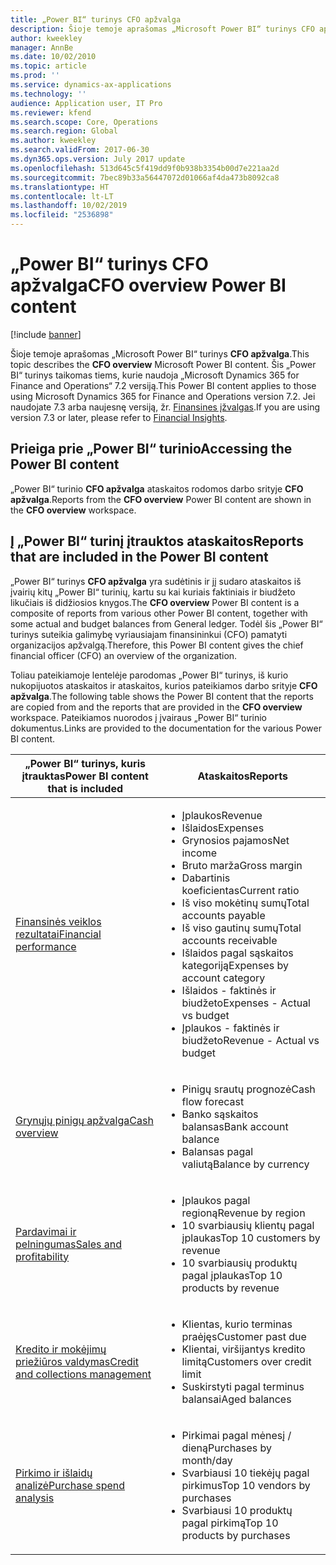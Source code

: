```yaml
---
title: „Power BI“ turinys CFO apžvalga
description: Šioje temoje aprašomas „Microsoft Power BI“ turinys CFO apžvalga.
author: kweekley
manager: AnnBe
ms.date: 10/02/2010
ms.topic: article
ms.prod: ''
ms.service: dynamics-ax-applications
ms.technology: ''
audience: Application user, IT Pro
ms.reviewer: kfend
ms.search.scope: Core, Operations
ms.search.region: Global
ms.author: kweekley
ms.search.validFrom: 2017-06-30
ms.dyn365.ops.version: July 2017 update
ms.openlocfilehash: 513d645c5f419dd9f0b938b3354b00d7e221aa2d
ms.sourcegitcommit: 7bec89b33a56447072d01066af4da473b8092ca8
ms.translationtype: HT
ms.contentlocale: lt-LT
ms.lasthandoff: 10/02/2019
ms.locfileid: "2536898"
---
```

# <a name="cfo-overview-power-bi-content"></a><span data-ttu-id="6f3b3-103">„Power BI“ turinys CFO apžvalga</span><span class="sxs-lookup"><span data-stu-id="6f3b3-103">CFO overview Power BI content</span></span>

[!include [banner](../includes/banner.md)] 

<span data-ttu-id="6f3b3-104">Šioje temoje aprašomas „Microsoft Power BI“ turinys **CFO apžvalga**.</span><span class="sxs-lookup"><span data-stu-id="6f3b3-104">This topic describes the **CFO overview** Microsoft Power BI content.</span></span> <span data-ttu-id="6f3b3-105">Šis „Power BI“ turinys taikomas tiems, kurie naudoja „Microsoft Dynamics 365 for Finance and Operations“ 7.2 versiją.</span><span class="sxs-lookup"><span data-stu-id="6f3b3-105">This Power BI content applies to those using Microsoft Dynamics 365 for Finance and Operations version 7.2.</span></span> <span data-ttu-id="6f3b3-106">Jei naudojate 7.3 arba naujesnę versiją, žr. [Finansines įžvalgas](financial-insights.md).</span><span class="sxs-lookup"><span data-stu-id="6f3b3-106">If you are using version 7.3 or later, please refer to [Financial Insights](financial-insights.md).</span></span>

## <a name="accessing-the-power-bi-content"></a><span data-ttu-id="6f3b3-107">Prieiga prie „Power BI“ turinio</span><span class="sxs-lookup"><span data-stu-id="6f3b3-107">Accessing the Power BI content</span></span>

<span data-ttu-id="6f3b3-108">„Power BI“ turinio **CFO apžvalga** ataskaitos rodomos darbo srityje **CFO apžvalga**.</span><span class="sxs-lookup"><span data-stu-id="6f3b3-108">Reports from the **CFO overview** Power BI content are shown in the **CFO overview** workspace.</span></span>

## <a name="reports-that-are-included-in-the-power-bi-content"></a><span data-ttu-id="6f3b3-109">Į „Power BI“ turinį įtrauktos ataskaitos</span><span class="sxs-lookup"><span data-stu-id="6f3b3-109">Reports that are included in the Power BI content</span></span>
<span data-ttu-id="6f3b3-110">„Power BI“ turinys **CFO apžvalga** yra sudėtinis ir jį sudaro ataskaitos iš įvairių kitų „Power BI“ turinių, kartu su kai kuriais faktiniais ir biudžeto likučiais iš didžiosios knygos.</span><span class="sxs-lookup"><span data-stu-id="6f3b3-110">The **CFO overview** Power BI content is a composite of reports from various other Power BI content, together with some actual and budget balances from General ledger.</span></span> <span data-ttu-id="6f3b3-111">Todėl šis „Power BI“ turinys suteikia galimybę vyriausiajam finansininkui (CFO) pamatyti organizacijos apžvalgą.</span><span class="sxs-lookup"><span data-stu-id="6f3b3-111">Therefore, this Power BI content gives the chief financial officer (CFO) an overview of the organization.</span></span>

<span data-ttu-id="6f3b3-112">Toliau pateikiamoje lentelėje parodomas „Power BI“ turinys, iš kurio nukopijuotos ataskaitos ir ataskaitos, kurios pateikiamos darbo srityje **CFO apžvalga**.</span><span class="sxs-lookup"><span data-stu-id="6f3b3-112">The following table shows the Power BI content that the reports are copied from and the reports that are provided in the **CFO overview** workspace.</span></span> <span data-ttu-id="6f3b3-113">Pateikiamos nuorodos į įvairaus „Power BI“ turinio dokumentus.</span><span class="sxs-lookup"><span data-stu-id="6f3b3-113">Links are provided to the documentation for the various Power BI content.</span></span>

| <span data-ttu-id="6f3b3-114">„Power BI“ turinys, kuris įtrauktas</span><span class="sxs-lookup"><span data-stu-id="6f3b3-114">Power BI content that is included</span></span> | <span data-ttu-id="6f3b3-115">Ataskaitos</span><span class="sxs-lookup"><span data-stu-id="6f3b3-115">Reports</span></span> |
|-----------------------------------|---------|
| [<span data-ttu-id="6f3b3-116">Finansinės veiklos rezultatai</span><span class="sxs-lookup"><span data-stu-id="6f3b3-116">Financial performance</span></span>](financial-performance-power-bi-content-pack.md) | <ul><li><span data-ttu-id="6f3b3-117">Įplaukos</span><span class="sxs-lookup"><span data-stu-id="6f3b3-117">Revenue</span></span></li><li><span data-ttu-id="6f3b3-118">Išlaidos</span><span class="sxs-lookup"><span data-stu-id="6f3b3-118">Expenses</span></span></li><li><span data-ttu-id="6f3b3-119">Grynosios pajamos</span><span class="sxs-lookup"><span data-stu-id="6f3b3-119">Net income</span></span></li><li><span data-ttu-id="6f3b3-120">Bruto marža</span><span class="sxs-lookup"><span data-stu-id="6f3b3-120">Gross margin</span></span></li><li><span data-ttu-id="6f3b3-121">Dabartinis koeficientas</span><span class="sxs-lookup"><span data-stu-id="6f3b3-121">Current ratio</span></span></li><li><span data-ttu-id="6f3b3-122">Iš viso mokėtinų sumų</span><span class="sxs-lookup"><span data-stu-id="6f3b3-122">Total accounts payable</span></span></li><li><span data-ttu-id="6f3b3-123">Iš viso gautinų sumų</span><span class="sxs-lookup"><span data-stu-id="6f3b3-123">Total accounts receivable</span></span></li><li><span data-ttu-id="6f3b3-124">Išlaidos pagal sąskaitos kategoriją</span><span class="sxs-lookup"><span data-stu-id="6f3b3-124">Expenses by account category</span></span></li><li><span data-ttu-id="6f3b3-125">Išlaidos - faktinės ir biudžeto</span><span class="sxs-lookup"><span data-stu-id="6f3b3-125">Expenses - Actual vs budget</span></span></li><li><span data-ttu-id="6f3b3-126">Įplaukos - faktinės ir biudžeto</span><span class="sxs-lookup"><span data-stu-id="6f3b3-126">Revenue - Actual vs budget</span></span></li></ul> |
| [<span data-ttu-id="6f3b3-127">Grynųjų pinigų apžvalga</span><span class="sxs-lookup"><span data-stu-id="6f3b3-127">Cash overview</span></span>](../../../finance/cash-bank-management/Cash-Overview-Power-BI-content.md) | <ul><li><span data-ttu-id="6f3b3-128">Pinigų srautų prognozė</span><span class="sxs-lookup"><span data-stu-id="6f3b3-128">Cash flow forecast</span></span></li><li><span data-ttu-id="6f3b3-129">Banko sąskaitos balansas</span><span class="sxs-lookup"><span data-stu-id="6f3b3-129">Bank account balance</span></span></li><li><span data-ttu-id="6f3b3-130">Balansas pagal valiutą</span><span class="sxs-lookup"><span data-stu-id="6f3b3-130">Balance by currency</span></span></li></ul> |
| [<span data-ttu-id="6f3b3-131">Pardavimai ir pelningumas</span><span class="sxs-lookup"><span data-stu-id="6f3b3-131">Sales and profitability</span></span>](sales-profitability-performance-content-pack.md) | <ul><li><span data-ttu-id="6f3b3-132">Įplaukos pagal regioną</span><span class="sxs-lookup"><span data-stu-id="6f3b3-132">Revenue by region</span></span></li><li><span data-ttu-id="6f3b3-133">10 svarbiausių klientų pagal įplaukas</span><span class="sxs-lookup"><span data-stu-id="6f3b3-133">Top 10 customers by revenue</span></span></li><li><span data-ttu-id="6f3b3-134">10 svarbiausių produktų pagal įplaukas</span><span class="sxs-lookup"><span data-stu-id="6f3b3-134">Top 10 products by revenue</span></span></li></ul> |
| [<span data-ttu-id="6f3b3-135">Kredito ir mokėjimų priežiūros valdymas</span><span class="sxs-lookup"><span data-stu-id="6f3b3-135">Credit and collections management</span></span>](../../../finance/accounts-receivable/credit-collections-power-bi.md) | <ul><li><span data-ttu-id="6f3b3-136">Klientas, kurio terminas praėjęs</span><span class="sxs-lookup"><span data-stu-id="6f3b3-136">Customer past due</span></span></li><li><span data-ttu-id="6f3b3-137">Klientai, viršijantys kredito limitą</span><span class="sxs-lookup"><span data-stu-id="6f3b3-137">Customers over credit limit</span></span></li><li><span data-ttu-id="6f3b3-138">Suskirstyti pagal terminus balansai</span><span class="sxs-lookup"><span data-stu-id="6f3b3-138">Aged balances</span></span></li></ul> |
| [<span data-ttu-id="6f3b3-139">Pirkimo ir išlaidų analizė</span><span class="sxs-lookup"><span data-stu-id="6f3b3-139">Purchase spend analysis</span></span>](../../../finance/accounts-receivable/credit-collections-power-bi.md) | <ul><li><span data-ttu-id="6f3b3-140">Pirkimai pagal mėnesį / dieną</span><span class="sxs-lookup"><span data-stu-id="6f3b3-140">Purchases by month/day</span></span></li><li><span data-ttu-id="6f3b3-141">Svarbiausi 10 tiekėjų pagal pirkimus</span><span class="sxs-lookup"><span data-stu-id="6f3b3-141">Top 10 vendors by purchases</span></span></li><li><span data-ttu-id="6f3b3-142">Svarbiausi 10 produktų pagal pirkimą</span><span class="sxs-lookup"><span data-stu-id="6f3b3-142">Top 10 products by purchases</span></span></li></ul> |
